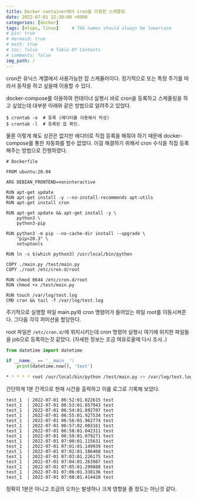 ```yaml
---
title: Docker container에서 cron을 이용한 스케줄링
date: 2022-07-01 22:30:00 +0900
categories: [docker]
tags: [mlops, linux]     # TAG names should always be lowercase
# pin: true
# mermaid: true
# math: true
# toc: false     # Table Of Contents
# comments: false 
img_path: /
---
```


cron은 유닉스 계열에서 사용가능한 잡 스케쥴러이다.
정기적으로 또는 특정 주기를 따라서 동작을 하고 싶을때 이용할 수 있다.   


docker-compose를 이용하여 컨테이너 실행시 바로 cron을 등록하고 스케줄링을 하고 싶었는데 대부분 아래와 같은 방법으로 알려주고 있었다.

~~~
$ crontab -e  # 등록 (에디터를 이용해서 작성)
$ crontab -l  # 등록된 잡 확인.
~~~

물론 이렇게 해도 상관은 없지만 에디터로 직접 등록을 해줘야 하기 때문에 docker-compose를 통한 자동화를 할수 없었다.
이걸 해결하기 위해서 cron 수식을 직접 등록해주는 방법으로 진행하였다.

~~~
# Dockerfile

FROM ubuntu:20.04

ARG DEBIAN_FRONTEND=noninteractive

RUN apt-get update
RUN apt-get install -y --no-install-recommends apt-utils
RUN apt-get install cron

RUN apt-get update && apt-get install -y \
    python3 \
    python3-pip

RUN python3 -m pip --no-cache-dir install --upgrade \
    "pip<20.3" \
    setuptools

RUN ln -s $(which python3) /usr/local/bin/python

COPY ./main.py /test/main.py
COPY ./root /etc/cron.d/root

RUN chmod 0644 /etc/cron.d/root
RUN chmod +x /test/main.py

RUN touch /var/log/test.log
CMD cron && tail -f /var/log/test.log
~~~


주기적으로 실행할 파일 main.py와 cron 명령어가 들어있는 파일 root를 이동시켜준다. 
그다음 각각 퍼미션을 할당한다.


root 파일은 `/etc/cron.d/`에 위치시키는데 cron 명령어 실행시 여기에 위치한 파일들을 job으로 등록하는것 같았다. (자세한 정보는 조금 여유로울때 다시 조사..)

~~~python
from datetime import datetime

if __name__ == '__main__':
    print(datetime.now(), 'test')
~~~
~~~bash
* * * * * root /usr/local/bin/python /test/main.py >> /var/log/test.log 2>&1
~~~

간단하게 1분 간격으로 현재 시간을 출력하고 이를 로그로 기록해 보았다.
~~~
test_1  | 2022-07-01 06:52:01.822615 test
test_1  | 2022-07-01 06:53:01.857943 test
test_1  | 2022-07-01 06:54:01.892707 test
test_1  | 2022-07-01 06:55:01.927534 test
test_1  | 2022-07-01 06:56:01.962774 test
test_1  | 2022-07-01 06:57:02.003161 test
test_1  | 2022-07-01 06:58:01.042311 test
test_1  | 2022-07-01 06:59:01.079271 test
test_1  | 2022-07-01 07:00:01.115631 test
test_1  | 2022-07-01 07:01:01.149939 test
test_1  | 2022-07-01 07:02:01.186468 test
test_1  | 2022-07-01 07:03:01.226175 test
test_1  | 2022-07-01 07:04:01.263987 test
test_1  | 2022-07-01 07:05:01.299888 test
test_1  | 2022-07-01 07:06:01.338136 test
test_1  | 2022-07-01 07:08:01.414428 test
~~~

정확히 1분은 아니고 조금의 오차는 발생하나 크게 영향을 줄 정도는 아닌것 같다.

